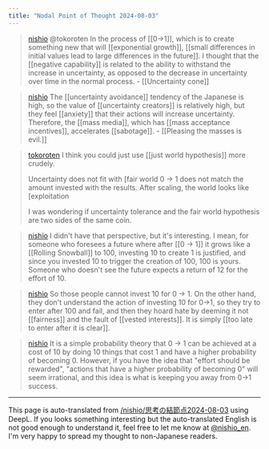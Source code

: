 ```yaml
---
title: "Nodal Point of Thought 2024-08-03"
---
```


> [nishio](https://x.com/nishio/status/1819658080843710657) @tokoroten In the process of [[0→1]], which is to create something new that will [[exponential growth]], [[small differences in initial values lead to large differences in the future]]. I thought that the [[negative capability]] is related to the ability to withstand the increase in uncertainty, as opposed to the decrease in uncertainty over time in the normal process.
    - [[Uncertainty cone]]

> [nishio](https://x.com/nishio/status/1819658493915488333) The [[uncertainty avoidance]] tendency of the Japanese is high, so the value of [[uncertainty creators]] is relatively high, but they feel [[anxiety]] that their actions will increase uncertainty. Therefore, the [[mass media]], which has [[mass acceptance incentives]], accelerates [[sabotage]].
    - [[Pleasing the masses is evil.]]


> [tokoroten](https://x.com/tokoroten/status/1819660887755809035) I think you could just use [[just world hypothesis]] more crudely.
>
>  Uncertainty does not fit with [fair world
>  0 -> 1 does not match the amount invested with the results.
>  After scaling, the world looks like [exploitation
>
>  I was wondering if uncertainty tolerance and the fair world hypothesis are two sides of the same coin.

> [nishio](https://x.com/nishio/status/1819663463335301565) I didn't have that perspective, but it's interesting. I mean, for someone who foresees a future where after [[0 -> 1]] it grows like a [[Rolling Snowball]] to 100, investing 10 to create 1 is justified, and since you invested 10 to trigger the creation of 100, 100 is yours. Someone who doesn't see the future expects a return of 12 for the effort of 10.

> [nishio](https://x.com/nishio/status/1819664389143929284) So those people cannot invest 10 for 0 -> 1. On the other hand, they don't understand the action of investing 10 for 0→1, so they try to enter after 100 and fail, and then they hoard hate by deeming it not [[fairness]] and the fault of [[vested interests]]. It is simply [[too late to enter after it is clear]].

> [nishio](https://x.com/nishio/status/1819665205556854868) It is a simple probability theory that 0 → 1 can be achieved at a cost of 10 by doing 10 things that cost 1 and have a higher probability of becoming 0. However, if you have the idea that "effort should be rewarded", "actions that have a higher probability of becoming 0" will seem irrational, and this idea is what is keeping you away from 0→1 success.

---
This page is auto-translated from [/nishio/思考の結節点2024-08-03](https://scrapbox.io/nishio/思考の結節点2024-08-03) using DeepL. If you looks something interesting but the auto-translated English is not good enough to understand it, feel free to let me know at [@nishio_en](https://twitter.com/nishio_en). I'm very happy to spread my thought to non-Japanese readers.